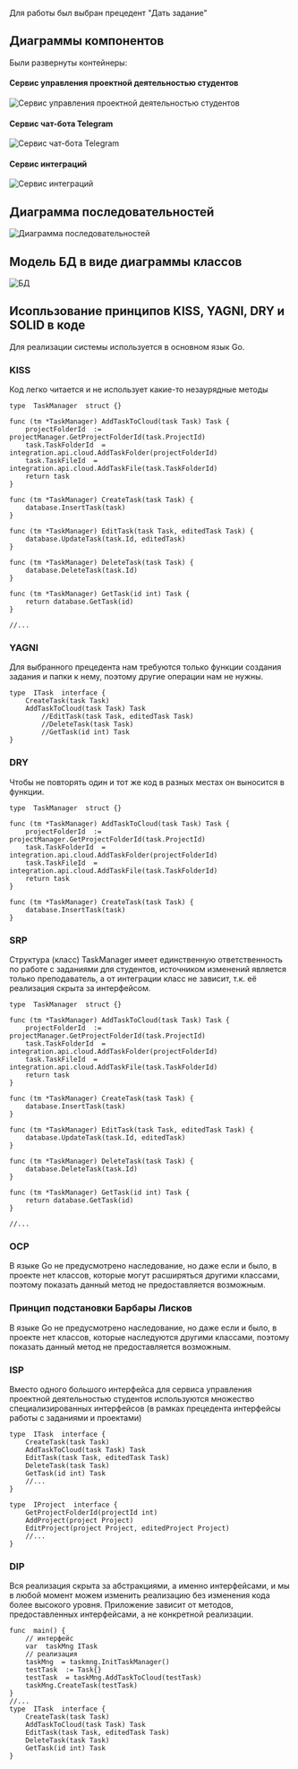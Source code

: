 ﻿Для работы был выбран прецедент "Дать задание"
## Диаграммы компонентов
Были развернуты контейнеры:
#### Сервис управления проектной деятельностью студентов
![Сервис управления проектной деятельностью студентов](https://github.com/TypicalMedic/Software-Architecture/blob/LabWork3/Lab%20Work%20%E2%84%963/Docs/c4%20is.png?raw=true)
#### Сервис чат-бота Telegram
![Сервис чат-бота Telegram](https://github.com/TypicalMedic/Software-Architecture/blob/LabWork3/Lab%20Work%20%E2%84%963/Docs/c4%20tg.png?raw=true)
#### Сервис интеграций
![Сервис интеграций](https://github.com/TypicalMedic/Software-Architecture/blob/LabWork3/Lab%20Work%20%E2%84%963/Docs/c4%20intgr.png?raw=true)

## Диаграмма последовательностей
![Диаграмма последовательностей](https://github.com/TypicalMedic/Software-Architecture/blob/LabWork3/Lab%20Work%20%E2%84%963/Docs/seq.png?raw=true)

## Модель БД в виде диаграммы классов
![БД](https://github.com/TypicalMedic/Software-Architecture/blob/LabWork3/Lab%20Work%20%E2%84%963/Docs/db.png?raw=true)
## Исопльзование принципов KISS, YAGNI, DRY и SOLID в коде
Для реализации системы используется в основном язык Go.
### KISS
Код легко читается и не использует какие-то незаурядные методы


    type  TaskManager  struct {}
        
    func (tm *TaskManager) AddTaskToCloud(task Task) Task {    
	    projectFolderId  := projectManager.GetProjectFolderId(task.ProjectId)    
	    task.TaskFolderId  = integration.api.cloud.AddTaskFolder(projectFolderId)    
	    task.TaskFileId  = integration.api.cloud.AddTaskFile(task.TaskFolderId)    
	    return task   
    }
    
    func (tm *TaskManager) CreateTask(task Task) {    
	    database.InsertTask(task)    
    }
    
    func (tm *TaskManager) EditTask(task Task, editedTask Task) {    
	    database.UpdateTask(task.Id, editedTask)    
    }
    
    func (tm *TaskManager) DeleteTask(task Task) {    
	    database.DeleteTask(task.Id)    
    }
    
    func (tm *TaskManager) GetTask(id int) Task {    
	    return database.GetTask(id)    
    }  
      
    //...

### YAGNI
Для выбранного прецедента нам требуются только функции создания задания и папки к нему, поэтому другие операции нам не нужны.
	     
    type  ITask  interface {    
	    CreateTask(task Task)    
	    AddTaskToCloud(task Task) Task    
		    //EditTask(task Task, editedTask Task)    
		    //DeleteTask(task Task)    
		    //GetTask(id int) Task
    }

### DRY 
Чтобы не повторять один и тот же код в разных местах он выносится в функции.
  

    type  TaskManager  struct {} 
         
    func (tm *TaskManager) AddTaskToCloud(task Task) Task {    
	    projectFolderId  := projectManager.GetProjectFolderId(task.ProjectId)    
	    task.TaskFolderId  = integration.api.cloud.AddTaskFolder(projectFolderId)    
	    task.TaskFileId  = integration.api.cloud.AddTaskFile(task.TaskFolderId)    
	    return task    
    }
    
    func (tm *TaskManager) CreateTask(task Task) {    
	    database.InsertTask(task)    
    }

### SRP
Структура (класс) TaskManager имеет единственную ответственность по работе с заданиями для студентов, источником изменений является только преподаватель, а от интеграции класс не зависит, т.к. её реализация скрыта за интерфейсом.
  

    type  TaskManager  struct {}
        
    func (tm *TaskManager) AddTaskToCloud(task Task) Task {    
	    projectFolderId  := projectManager.GetProjectFolderId(task.ProjectId)    
	    task.TaskFolderId  = integration.api.cloud.AddTaskFolder(projectFolderId)    
	    task.TaskFileId  = integration.api.cloud.AddTaskFile(task.TaskFolderId)    
	    return task   
    }
    
    func (tm *TaskManager) CreateTask(task Task) {    
	    database.InsertTask(task)    
    }
    
    func (tm *TaskManager) EditTask(task Task, editedTask Task) {    
	    database.UpdateTask(task.Id, editedTask)    
    }
    
    func (tm *TaskManager) DeleteTask(task Task) {    
	    database.DeleteTask(task.Id)    
    }
    
    func (tm *TaskManager) GetTask(id int) Task {    
	    return database.GetTask(id)    
    }  
      
    //...

### OCP
В языке Go не предусмотрено наследование, но даже если и было, в проекте нет классов, которые могут расширяться другими классами, поэтому показать данный метод не предоставляется возможным.

### Принцип подстановки Барбары Лисков
В языке Go не предусмотрено наследование, но даже если и было, в проекте нет классов, которые наследуются другими классами, поэтому показать данный метод не предоставляется возможным.

### ISP
Вместо одного большого интерфейса для сервиса управления проектной деятельностью студентов используются множество специализированных интерфейсов (в рамках прецедента интерфейсы работы с заданиями и проектами)
  

    type  ITask  interface {    
	    CreateTask(task Task)    
	    AddTaskToCloud(task Task) Task    
	    EditTask(task Task, editedTask Task)    
	    DeleteTask(task Task)    
	    GetTask(id int) Task    
	    //...
    }  

    type  IProject  interface {    
	    GetProjectFolderId(projectId int)    
	    AddProject(project Project)    
	    EditProject(project Project, editedProject Project)    
	    //...
    }

### DIP
Вся реализация скрыта за абстракциями, а именно интерфейсами, и мы в любой момент можем изменить реализацию без изменения кода более высокого уровня. Приложение зависит от методов, предоставленных интерфейсами, а не конкретной реализации.
  

    func  main() {    
	    // интерфейс    
	    var  taskMng ITask    
	    // реализация    
	    taskMng  = taskmng.InitTaskManager()    
	    testTask  := Task{}    
	    testTask  = taskMng.AddTaskToCloud(testTask)    
	    taskMng.CreateTask(testTask)    
    }      
	//...
    type  ITask  interface {    
	    CreateTask(task Task)    
	    AddTaskToCloud(task Task) Task    
	    EditTask(task Task, editedTask Task)    
	    DeleteTask(task Task)    
	    GetTask(id int) Task    
    }


